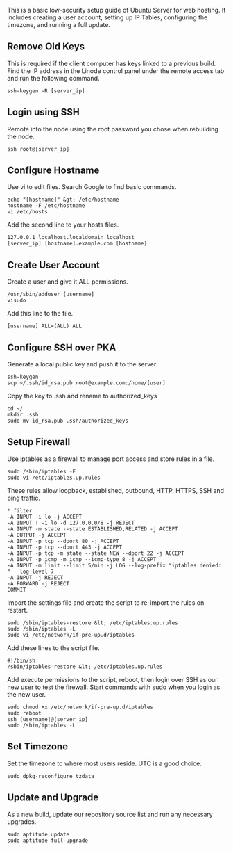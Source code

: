 This is a basic low-security setup guide of Ubuntu Server for web hosting. It includes creating a user account, setting up IP Tables, configuring the timezone, and running a full update.

## Remove Old Keys

This is required if the client computer has keys linked to a previous build. Find the IP address in the Linode control panel under the remote access tab and run the following command.

    ssh-keygen -R [server_ip]

## Login using SSH

Remote into the node using the root password you chose when rebuilding the node.

    ssh root@[server_ip]

## Configure Hostname

Use vi to edit files. Search Google to find basic commands.

    echo "[hostname]" &gt; /etc/hostname
    hostname -F /etc/hostname
    vi /etc/hosts

Add the second line to your hosts files.

    127.0.0.1 localhost.localdomain localhost
    [server_ip] [hostname].example.com [hostname]

## Create User Account

Create a user and give it ALL permissions.

    /usr/sbin/adduser [username]
    visudo

Add this line to the file.

    [username] ALL=(ALL) ALL

## Configure SSH over PKA

Generate a local public key and push it to the server.

    ssh-keygen
    scp ~/.ssh/id_rsa.pub root@example.com:/home/[user]

Copy the key to .ssh and rename to authorized_keys

    cd ~/
    mkdir .ssh
    sudo mv id_rsa.pub .ssh/authorized_keys

## Setup Firewall

Use iptables as a firewall to manage port access and store rules in a file.

    sudo /sbin/iptables -F
    sudo vi /etc/iptables.up.rules

These rules allow loopback, established, outbound, HTTP, HTTPS, SSH and ping traffic.

    * filter
    -A INPUT -i lo -j ACCEPT
    -A INPUT ! -i lo -d 127.0.0.0/8 -j REJECT
    -A INPUT -m state --state ESTABLISHED,RELATED -j ACCEPT
    -A OUTPUT -j ACCEPT
    -A INPUT -p tcp --dport 80 -j ACCEPT
    -A INPUT -p tcp --dport 443 -j ACCEPT
    -A INPUT -p tcp -m state --state NEW --dport 22 -j ACCEPT
    -A INPUT -p icmp -m icmp --icmp-type 8 -j ACCEPT
    -A INPUT -m limit --limit 5/min -j LOG --log-prefix "iptables denied: " --log-level 7
    -A INPUT -j REJECT
    -A FORWARD -j REJECT
    COMMIT

Import the settings file and create the script to re-import the rules on restart.

    sudo /sbin/iptables-restore &lt; /etc/iptables.up.rules
    sudo /sbin/iptables -L
    sudo vi /etc/network/if-pre-up.d/iptables

Add these lines to the script file.

    #!/bin/sh
    /sbin/iptables-restore &lt; /etc/iptables.up.rules

Add execute permissions to the script, reboot, then login over SSH as our new user to test the firewall. Start commands with sudo when you login as the new user.

    sudo chmod +x /etc/network/if-pre-up.d/iptables
    sudo reboot
    ssh [username]@[server_ip]
    sudo /sbin/iptables -L

## Set Timezone

Set the timezone to where most users reside. UTC is a good choice.

    sudo dpkg-reconfigure tzdata

## Update and Upgrade

As a new build, update our repository source list and run any necessary upgrades.

    sudo aptitude update
    sudo aptitude full-upgrade

